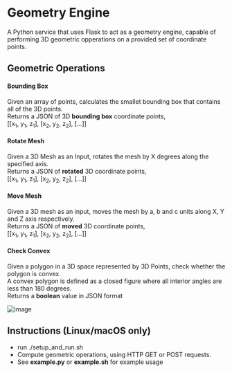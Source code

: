 # Geometry Engine
A Python service that uses Flask to act as a geometry engine, capable of performing 3D geometric opperations on a provided set of coordinate points.

## Geometric Operations
#### Bounding Box 
Given an array of points, calculates the smallet bounding box that contains all of the 3D points.  
Returns a JSON of 3D **bounding box** coordinate points,  
[[x<sub>1</sub>, y<sub>1</sub>, z<sub>1</sub>], [x<sub>2</sub>, y<sub>2</sub>, z<sub>2</sub>], [...]]   

#### Rotate Mesh
Given a 3D Mesh as an Input, rotates the mesh by X degrees along the specified axis.  
Returns a JSON of **rotated** 3D coordinate points,  
[[x<sub>1</sub>, y<sub>1</sub>, z<sub>1</sub>], [x<sub>2</sub>, y<sub>2</sub>, z<sub>2</sub>], [...]]   

#### Move Mesh 
Given a 3D mesh as an input, moves the mesh by a, b and c units along X, Y and Z axis respectively.  
Returns a JSON of **moved** 3D coordinate points,  
[[x<sub>1</sub>, y<sub>1</sub>, z<sub>1</sub>], [x<sub>2</sub>, y<sub>2</sub>, z<sub>2</sub>], [...]]   

#### Check Convex 
Given a polygon in a 3D space represented by 3D Points, check whether the polygon is convex.  
A convex polygon is defined as a closed figure where all interior angles are less than 180 degrees.  
Returns a **boolean** value in JSON format  
  
![image](https://github.com/VRazgaitis/geometry_engine/assets/116982063/30699b48-926f-4ee8-afd3-96708a35aac9)

## Instructions (Linux/macOS only)
* run ./setup_and_run.sh  
* Compute geometric operations, using HTTP GET or POST requests.
* See **example.py** or **example.sh** for example usage
